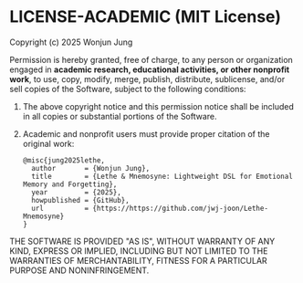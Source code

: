 # LICENSE-ACADEMIC (MIT License)

Copyright (c) 2025 Wonjun Jung

Permission is hereby granted, free of charge, to any person or organization
engaged in **academic research, educational activities, or other nonprofit work**,
to use, copy, modify, merge, publish, distribute, sublicense, and/or sell copies
of the Software, subject to the following conditions:

1. The above copyright notice and this permission notice shall be included
   in all copies or substantial portions of the Software.

2. Academic and nonprofit users must provide proper citation of the original work:
   ```
   @misc{jung2025lethe,
     author       = {Wonjun Jung},
     title        = {Lethe & Mnemosyne: Lightweight DSL for Emotional Memory and Forgetting},
     year         = {2025},
     howpublished = {GitHub},
     url          = {https://https://github.com/jwj-joon/Lethe-Mnemosyne}
   }
   ```

THE SOFTWARE IS PROVIDED "AS IS", WITHOUT WARRANTY OF ANY KIND,
EXPRESS OR IMPLIED, INCLUDING BUT NOT LIMITED TO THE WARRANTIES OF
MERCHANTABILITY, FITNESS FOR A PARTICULAR PURPOSE AND NONINFRINGEMENT.

